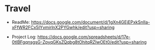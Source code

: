 # Travel

- ReadMe: https://docs.google.com/document/d/1gXn4GEjEPxkSnIIa-xFfWR2FCx5IYvmirlnX2PYGwhk/edit?usp=sharing

- Project Log: https://docs.google.com/spreadsheets/d/17e-0tIBFgqnsgsG-ZpyqGKsZQqbg8tOhitqRZIwOEt0/edit?usp=sharing
